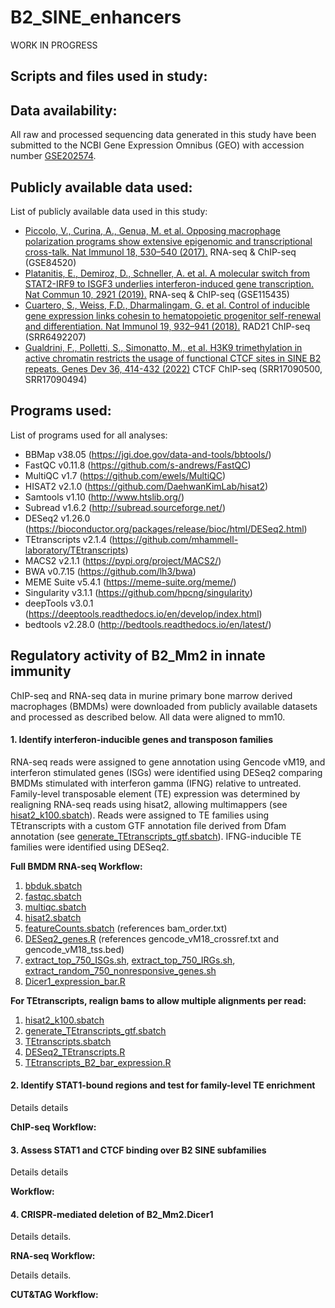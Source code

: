 # B2_SINE_enhancers
WORK IN PROGRESS

## Scripts and files used in study:


## Data availability:
All raw and processed sequencing data generated in this study have been submitted to the NCBI Gene Expression Omnibus (GEO) with accession number [GSE202574](https://www.ncbi.nlm.nih.gov/geo/query/acc.cgi?acc=GSE202574).

## Publicly available data used:
List of publicly available data used in this study:
* [Piccolo, V., Curina, A., Genua, M. et al. Opposing macrophage polarization programs show extensive epigenomic and transcriptional cross-talk. Nat Immunol 18, 530–540 (2017).](https://www.nature.com/articles/ni.3710) RNA-seq & ChIP-seq (GSE84520)
* [Platanitis, E., Demiroz, D., Schneller, A. et al. A molecular switch from STAT2-IRF9 to ISGF3 underlies interferon-induced gene transcription. Nat Commun 10, 2921 (2019).](https://www.nature.com/articles/s41467-019-10970-y) RNA-seq & ChIP-seq (GSE115435)
* [Cuartero, S., Weiss, F.D., Dharmalingam, G. et al. Control of inducible gene expression links cohesin to hematopoietic progenitor self-renewal and differentiation. Nat Immunol 19, 932–941 (2018).](https://www.nature.com/articles/s41590-018-0184-1) RAD21 ChIP-seq (SRR6492207)
* [Gualdrini, F., Polletti, S., Simonatto, M., et al. H3K9 trimethylation in active chromatin restricts the usage of functional CTCF sites in SINE B2 repeats. Genes Dev 36, 414-432 (2022)](http://genesdev.cshlp.org/content/early/2022/03/30/gad.349282.121) CTCF ChIP-seq (SRR17090500, SRR17090494)

## Programs used:
List of programs used for all analyses:
* BBMap v38.05 (https://jgi.doe.gov/data-and-tools/bbtools/)
* FastQC v0.11.8 (https://github.com/s-andrews/FastQC)
* MultiQC v1.7 (https://github.com/ewels/MultiQC)
* HISAT2 v2.1.0 (https://github.com/DaehwanKimLab/hisat2)
* Samtools v1.10 (http://www.htslib.org/)
* Subread v1.6.2 (http://subread.sourceforge.net/)
* DESeq2 v1.26.0 (https://bioconductor.org/packages/release/bioc/html/DESeq2.html)
* TEtranscripts v2.1.4 (https://github.com/mhammell-laboratory/TEtranscripts)
* MACS2 v2.1.1 (https://pypi.org/project/MACS2/)
* BWA v0.7.15 (https://github.com/lh3/bwa)
* MEME Suite v5.4.1 (https://meme-suite.org/meme/)
* Singularity v3.1.1 (https://github.com/hpcng/singularity)
* deepTools v3.0.1 (https://deeptools.readthedocs.io/en/develop/index.html)
* bedtools v2.28.0 (http://bedtools.readthedocs.io/en/latest/)

## Regulatory activity of B2_Mm2 in innate immunity
ChIP-seq and RNA-seq data in murine primary bone marrow derived macrophages (BMDMs) were downloaded from publicly available datasets and processed as described below. All data were aligned to mm10. 

#### 1. Identify interferon-inducible genes and transposon families

RNA-seq reads were assigned to gene annotation using Gencode vM19, and interferon stimulated genes (ISGs) were identified using DESeq2 comparing BMDMs stimulated with interferon gamma (IFNG) relative to untreated. Family-level transposable element (TE) expression was determined by realigning RNA-seq reads using hisat2, allowing multimappers (see [hisat2_k100.sbatch](https://github.com/coke6162/B2_SINE_enhancers/blob/main/RNAseq_BMDM/hisat2_k100.sbatch)). Reads were assigned to TE families using TEtranscripts with a custom GTF annotation file derived from Dfam annotation (see [generate_TEtranscripts_gtf.sbatch](https://github.com/coke6162/B2_SINE_enhancers/blob/main/RNAseq_BMDM/generate_TEtranscripts_gtf.sbatch)). IFNG-inducible TE families were identified using DESeq2.

**Full BMDM RNA-seq Workflow:**
1. [bbduk.sbatch](https://github.com/coke6162/B2_SINE_enhancers/blob/main/RNAseq_BMDM/bbduk.sbatch)
2. [fastqc.sbatch](https://github.com/coke6162/B2_SINE_enhancers/blob/main/RNAseq_BMDM/fastqc.sbatch)
3. [multiqc.sbatch](https://github.com/coke6162/B2_SINE_enhancers/blob/main/RNAseq_BMDM/multiqc.sbatch)
4. [hisat2.sbatch](https://github.com/coke6162/B2_SINE_enhancers/blob/main/RNAseq_BMDM/hisat2.sbatch)
5. [featureCounts.sbatch](https://github.com/coke6162/B2_SINE_enhancers/blob/main/RNAseq_BMDM/featureCounts.sbatch) (references bam_order.txt)
6. [DESeq2_genes.R](https://github.com/coke6162/B2_SINE_enhancers/blob/main/RNAseq_BMDM/DESeq2_genes.R) (references gencode_vM18_crossref.txt and gencode_vM18_tss.bed)
7. [extract_top_750_ISGs.sh](https://github.com/coke6162/B2_SINE_enhancers/blob/main/RNAseq_BMDM/extract_top_750_ISGs.sh), [extract_top_750_IRGs.sh](https://github.com/coke6162/B2_SINE_enhancers/blob/main/RNAseq_BMDM/extract_top_750_IRGs.sh), [extract_random_750_nonresponsive_genes.sh](https://github.com/coke6162/B2_SINE_enhancers/blob/main/RNAseq_BMDM/extract_random_750_nonresponsive_genes.sh)
8. [Dicer1_expression_bar.R](https://github.com/coke6162/B2_SINE_enhancers/blob/main/RNAseq_BMDM/Dicer1_expression_bar.R)

**For TEtranscripts, realign bams to allow multiple alignments per read:**
1. [hisat2_k100.sbatch](https://github.com/coke6162/B2_SINE_enhancers/blob/main/RNAseq_BMDM/hisat2_k100.sbatch)
2. [generate_TEtranscripts_gtf.sbatch](https://github.com/coke6162/B2_SINE_enhancers/blob/main/RNAseq_BMDM/generate_TEtranscripts_gtf.sbatch)
3. [TEtranscripts.sbatch](https://github.com/coke6162/B2_SINE_enhancers/blob/main/RNAseq_BMDM/TEtranscripts.sbatch)
4. [DESeq2_TEtranscripts.R](https://github.com/coke6162/B2_SINE_enhancers/blob/main/RNAseq_BMDM/DESeq2_TEtranscripts.R)
5. [TEtranscripts_B2_bar_expression.R](https://github.com/coke6162/B2_SINE_enhancers/blob/main/RNAseq_BMDM/TEtranscripts_B2_bar_expression.R)

#### 2. Identify STAT1-bound regions and test for family-level TE enrichment

Details details

**ChIP-seq Workflow:**

#### 3. Assess STAT1 and CTCF binding over B2 SINE subfamilies

Details details

**Workflow:**

#### 4. CRISPR-mediated deletion of B2_Mm2.Dicer1
Details details.

**RNA-seq Workflow:**

Details details.

**CUT&TAG Workflow:**
